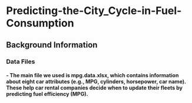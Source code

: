 # Predicting-the-City_Cycle-in-Fuel-Consumption
## Background Information
### Data Files
#### - The main file we used is mpg.data.xlsx, which contains information about eight car attributes (e.g., MPG, cylinders, horsepower, car name). These help car rental companies decide when to update their fleets by predicting fuel efficiency (MPG).
